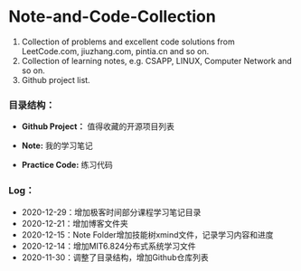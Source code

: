 # Note-and-Code-Collection

1. Collection of problems  and excellent code solutions from LeetCode.com, jiuzhang.com, pintia.cn and so on.
2. Collection of learning notes, e.g. CSAPP, LINUX, Computer Network and so on. 
3. Github project list.

###  目录结构：

- **Github Project：**  值得收藏的开源项目列表

- **Note:**  我的学习笔记

- **Practice Code:** 练习代码

   

### Log：

- 2020-12-29：增加极客时间部分课程学习笔记目录
- 2020-12-21：增加博客文件夹
- 2020-12-15：Note Folder增加技能树xmind文件，记录学习内容和进度
- 2020-12-14：增加MIT6.824分布式系统学习文件
- 2020-11-30：调整了目录结构，增加Github仓库列表